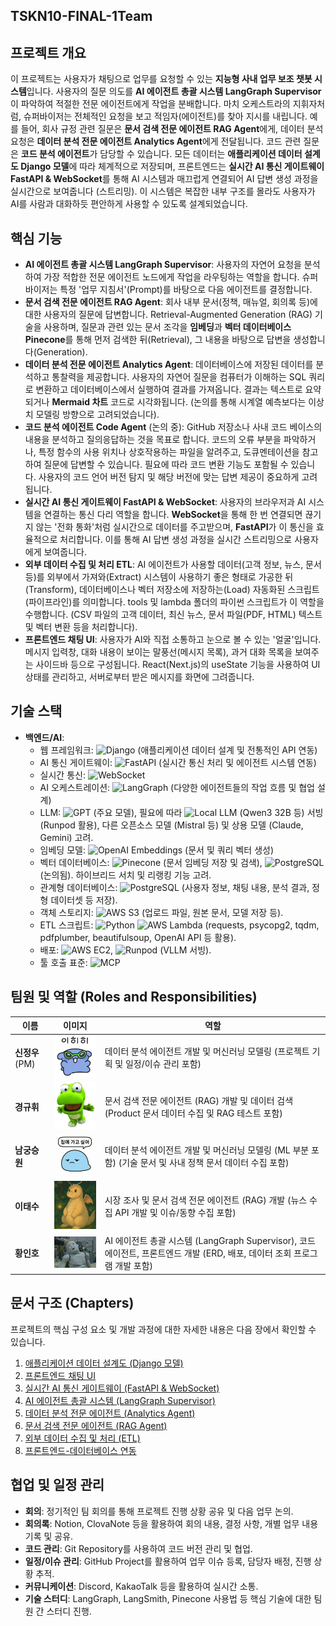 ## TSKN10-FINAL-1Team

## 프로젝트 개요
이 프로젝트는 사용자가 채팅으로 업무를 요청할 수 있는 **지능형 사내 업무 보조 챗봇 시스템**입니다. 사용자의 질문 의도를 **AI 에이전트 총괄 시스템 LangGraph Supervisor**이 파악하여 적절한 전문 에이전트에게 작업을 분배합니다. 마치 오케스트라의 지휘자처럼, 슈퍼바이저는 전체적인 요청을 보고 적임자(에이전트)를 찾아 지시를 내립니다. 예를 들어, 회사 규정 관련 질문은 **문서 검색 전문 에이전트 RAG Agent**에게, 데이터 분석 요청은 **데이터 분석 전문 에이전트 Analytics Agent**에게 전달됩니다. 코드 관련 질문은 **코드 분석 에이전트**가 담당할 수 있습니다. 모든 데이터는 **애플리케이션 데이터 설계도 Django 모델**에 따라 체계적으로 저장되며, 프론트엔드는 **실시간 AI 통신 게이트웨이 FastAPI & WebSocket**를 통해 AI 시스템과 매끄럽게 연결되어 AI 답변 생성 과정을 실시간으로 보여줍니다 (스트리밍). 이 시스템은 복잡한 내부 구조를 몰라도 사용자가 AI를 사람과 대화하듯 편안하게 사용할 수 있도록 설계되었습니다.

## 핵심 기능
*   **AI 에이전트 총괄 시스템 LangGraph Supervisor**: 사용자의 자연어 요청을 분석하여 가장 적합한 전문 에이전트 노드에게 작업을 라우팅하는 역할을 합니다. 슈퍼바이저는 특정 '업무 지침서'(Prompt)를 바탕으로 다음 에이전트를 결정합니다.
*   **문서 검색 전문 에이전트 RAG Agent**: 회사 내부 문서(정책, 매뉴얼, 회의록 등)에 대한 사용자의 질문에 답변합니다. Retrieval-Augmented Generation (RAG) 기술을 사용하며, 질문과 관련 있는 문서 조각을 **임베딩**과 **벡터 데이터베이스 Pinecone**를 통해 먼저 검색한 뒤(Retrieval), 그 내용을 바탕으로 답변을 생성합니다(Generation).
*   **데이터 분석 전문 에이전트 Analytics Agent**: 데이터베이스에 저장된 데이터를 분석하고 통찰력을 제공합니다. 사용자의 자연어 질문을 컴퓨터가 이해하는 SQL 쿼리로 변환하고 데이터베이스에서 실행하여 결과를 가져옵니다. 결과는 텍스트로 요약되거나 **Mermaid 차트** 코드로 시각화됩니다. (논의를 통해 시계열 예측보다는 이상치 모델링 방향으로 고려되었습니다).
*   **코드 분석 에이전트 Code Agent** (논의 중): GitHub 저장소나 사내 코드 베이스의 내용을 분석하고 질의응답하는 것을 목표로 합니다. 코드의 오류 부분을 파악하거나, 특정 함수의 사용 위치나 상호작용하는 파일을 알려주고, 도큐멘테이션을 참고하여 질문에 답변할 수 있습니다. 필요에 따라 코드 변환 기능도 포함될 수 있습니다. 사용자의 코드 언어 버전 탐지 및 해당 버전에 맞는 답변 제공이 중요하게 고려됩니다.
*   **실시간 AI 통신 게이트웨이 FastAPI & WebSocket**: 사용자의 브라우저과 AI 시스템을 연결하는 통신 다리 역할을 합니다. **WebSocket**을 통해 한 번 연결되면 끊기지 않는 '전화 통화'처럼 실시간으로 데이터를 주고받으며, **FastAPI**가 이 통신을 효율적으로 처리합니다. 이를 통해 AI 답변 생성 과정을 실시간 스트리밍으로 사용자에게 보여줍니다.
*   **외부 데이터 수집 및 처리 ETL**: AI 에이전트가 사용할 데이터(고객 정보, 뉴스, 문서 등)를 외부에서 가져와(Extract) 시스템이 사용하기 좋은 형태로 가공한 뒤(Transform), 데이터베이스나 벡터 저장소에 저장하는(Load) 자동화된 스크립트(파이프라인)를 의미합니다. tools 및 lambda 폴더의 파이썬 스크립트가 이 역할을 수행합니다. (CSV 파일의 고객 데이터, 최신 뉴스, 문서 파일(PDF, HTML) 텍스트 및 벡터 변환 등을 처리합니다).
*   **프론트엔드 채팅 UI**: 사용자가 AI와 직접 소통하고 눈으로 볼 수 있는 '얼굴'입니다. 메시지 입력창, 대화 내용이 보이는 말풍선(메시지 목록), 과거 대화 목록을 보여주는 사이드바 등으로 구성됩니다. React(Next.js)의 useState 기능을 사용하여 UI 상태를 관리하고, 서버로부터 받은 메시지를 화면에 그려줍니다.

## 기술 스택
*   **백엔드/AI**:
    *   웹 프레임워크: ![Django](https://img.shields.io/badge/Django-092E20?style=flat-square&logo=django&logoColor=white) (애플리케이션 데이터 설계 및 전통적인 API 연동)
    *   AI 통신 게이트웨이: ![FastAPI](https://img.shields.io/badge/FastAPI-009688?style=flat-square&logo=fastapi&logoColor=white) (실시간 통신 처리 및 에이전트 시스템 연동)
    *   실시간 통신: ![WebSocket](https://img.shields.io/badge/WebSocket-4353FF?style=flat-square&logo=socketdotio&logoColor=white)
    *   AI 오케스트레이션: ![LangGraph](https://img.shields.io/badge/LangGraph-FF5A5F?style=flat-square&logo=langchain&logoColor=white) (다양한 에이전트들의 작업 흐름 및 협업 설계)
    *   LLM: ![GPT](https://img.shields.io/badge/GPT-74aa9c?style=flat-square&logo=openai&logoColor=white) (주요 모델), 필요에 따라 ![Local LLM](https://img.shields.io/badge/Local_LLM-4B32C3?style=flat-square&logo=artificial-intelligence&logoColor=white) (Qwen3 32B 등) 서빙 (Runpod 활용), 다른 오픈소스 모델 (Mistral 등) 및 상용 모델 (Claude, Gemini) 고려.
    *   임베딩 모델: ![OpenAI Embeddings](https://img.shields.io/badge/OpenAI_Embeddings-74aa9c?style=flat-square&logo=openai&logoColor=white) (문서 및 쿼리 벡터 생성)
    *   벡터 데이터베이스: ![Pinecone](https://img.shields.io/badge/Pinecone-000000?style=flat-square&logo=pinecone&logoColor=white) (문서 임베딩 저장 및 검색), ![PostgreSQL](https://img.shields.io/badge/PostgreSQL_pgvector-4169E1?style=flat-square&logo=postgresql&logoColor=white) (논의됨). 하이브리드 서치 및 리랭킹 기능 고려.
    *   관계형 데이터베이스: ![PostgreSQL](https://img.shields.io/badge/PostgreSQL-4169E1?style=flat-square&logo=postgresql&logoColor=white) (사용자 정보, 채팅 내용, 분석 결과, 정형 데이터셋 등 저장).
    *   객체 스토리지: ![AWS S3](https://img.shields.io/badge/AWS_S3-569A31?style=flat-square&logo=amazons3&logoColor=white) (업로드 파일, 원본 문서, 모델 저장 등).
    *   ETL 스크립트: ![Python](https://img.shields.io/badge/Python-3776AB?style=flat-square&logo=python&logoColor=white) ![AWS Lambda](https://img.shields.io/badge/AWS_Lambda-FF9900?style=flat-square&logo=awslambda&logoColor=white) (requests, psycopg2, tqdm, pdfplumber, beautifulsoup, OpenAI API 등 활용).
    *   배포: ![AWS EC2](https://img.shields.io/badge/AWS_EC2-FF9900?style=flat-square&logo=amazonec2&logoColor=white), ![Runpod](https://img.shields.io/badge/Runpod-6C47FF?style=flat-square&logo=runpod&logoColor=white) (VLLM 서빙).
    *   툴 호출 표준: ![MCP](https://img.shields.io/badge/MCP-007ACC?style=flat-square&logo=data:image/png;base64,iVBORw0KGgoAAAANSUhEUgAAABAAAAAQCAMAAAAoLQ9TAAAABGdBTUEAALGPC/xhBQAAACBjSFJNAAB6JgAAgIQAAPoAAACA6AAAdTAAAOpgAAA6mAAAF3CculE8AAAAqFBMVEX///8AAP8AgP8AgIAAgIBVVaoAYIBAgIBAYGBAYIBJbYBJbXFJbW1Nc21NbnZNbnFNbm1QcXFQcXZQcW1SdG1SdHFSdG1VVXFVVXZVVXFVVWpVVW1VVW1VVW1VVW1VVW1VVW1VVW1VVW1VVW1VVW1VVW1VVW1VVW1VVW1)

## 팀원 및 역할 (Roles and Responsibilities)
| 이름 | 이미지 | 역할 |
| ------ | ------ | ------ |
| **신정우** (PM) | <img src="./img/신정우.png" width="150"> | 데이터 분석 에이전트 개발 및 머신러닝 모델링 (프로젝트 기획 및 일정/이슈 관리 포함) |
| **경규휘** | <img src="./img/경규희.png" width="150"> | 문서 검색 전문 에이전트 (RAG) 개발 및 데이터 검색 (Product 문서 데이터 수집 및 RAG 테스트 포함) |
| **남궁승원** | <img src="./img/남궁승원.png" width="150"> | 데이터 분석 에이전트 개발 및 머신러닝 모델링 (ML 부분 포함) (기술 문서 및 사내 정책 문서 데이터 수집 포함) |
| **이태수** | <img src="./img/이태수.png" width="150"> | 시장 조사 및 문서 검색 전문 에이전트 (RAG) 개발 (뉴스 수집 API 개발 및 이슈/동향 수집 포함) |
| **황인호** | <img src="./img/인호.jpeg" width="150"> | AI 에이전트 총괄 시스템 (LangGraph Supervisor), 코드 에이전트, 프론트엔드 개발 (ERD, 배포, 데이터 조회 프로그램 개발 포함) |

## 문서 구조 (Chapters)
프로젝트의 핵심 구성 요소 및 개발 과정에 대한 자세한 내용은 다음 장에서 확인할 수 있습니다.
1.  [애플리케이션 데이터 설계도 (Django 모델)](docs/01_애플리케이션_데이터_설계도__django_모델__.md)
2.  [프론트엔드 채팅 UI](docs/02_프론트엔드_채팅_ui_.md)
3.  [실시간 AI 통신 게이트웨이 (FastAPI & WebSocket)](docs/03_실시간_ai_통신_게이트웨이__fastapi___websocket__.md)
4.  [AI 에이전트 총괄 시스템 (LangGraph Supervisor)](docs/04_ai_에이전트_총괄_시스템__langgraph_supervisor__.md)
5.  [데이터 분석 전문 에이전트 (Analytics Agent)](docs/05_데이터_분석_전문_에이전트__analytics_agent__.md)
6.  [문서 검색 전문 에이전트 (RAG Agent)](docs/06_문서_검색_전문_에이전트__rag_agent__.md)
7.  [외부 데이터 수집 및 처리 (ETL)](docs/07_외부_데이터_수집_및_처리__etl__.md)
8.  [프론트엔드-데이터베이스 연동](docs/08_프론트엔드_데이터베이스_연동_.md)

## 협업 및 일정 관리
*   **회의**: 정기적인 팀 회의를 통해 프로젝트 진행 상황 공유 및 다음 업무 논의.
*   **회의록**: Notion, ClovaNote 등을 활용하여 회의 내용, 결정 사항, 개별 업무 내용 기록 및 공유.
*   **코드 관리**: Git Repository를 사용하여 코드 버전 관리 및 협업.
*   **일정/이슈 관리**: GitHub Project를 활용하여 업무 이슈 등록, 담당자 배정, 진행 상황 추적.
*   **커뮤니케이션**: Discord, KakaoTalk 등을 활용하여 실시간 소통.
*   **기술 스터디**: LangGraph, LangSmith, Pinecone 사용법 등 핵심 기술에 대한 팀원 간 스터디 진행.
